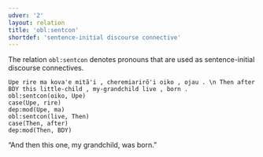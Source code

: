 ```yaml
---
udver: '2'
layout: relation
title: 'obl:sentcon'
shortdef: 'sentence-initial discourse connective'
---
```


The relation `obl:sentcon` denotes pronouns that are used as sentence-initial discourse connectives.

~~~ sdparse
Upe rire ma kova'e mitã'i , cheremiarirõ'i oiko , ojau . \n Then after BDY this little-child , my-grandchild live , born .
obl:sentcon(oiko, Upe)
case(Upe, rire)
dep:mod(Upe, ma)
obl:sentcon(live, Then)
case(Then, after)
dep:mod(Then, BDY)
~~~

“And then this one, my grandchild, was born.”

<!-- Interlanguage links updated So kvě 14 19:04:07 CEST 2022 -->
